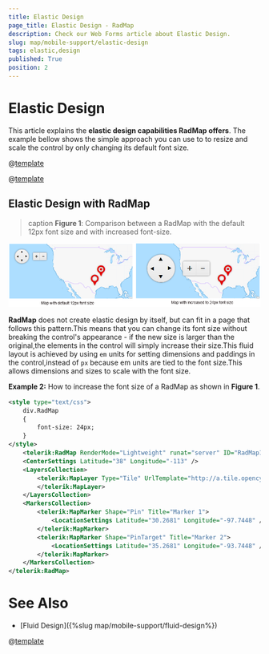 ```yaml
---
title: Elastic Design
page_title: Elastic Design - RadMap
description: Check our Web Forms article about Elastic Design.
slug: map/mobile-support/elastic-design
tags: elastic,design
published: True
position: 2
---
```


# Elastic Design

This article explains the **elastic design capabilities RadMap offers**. The example bellow shows the simple approach you can use to to resize and scale the control by only changing its default font size.

@[template](/_templates/common/render-mode.md#resp-design-desc "slug-el: no, slug-fl: map/mobile-support/fluid-design")

@[template](/_templates/common/font-size-notes.md#note-and-example "control: RadMap")

## Elastic Design with RadMap

>caption **Figure 1**: Comparison between a RadMap with the default 12px font size and with increased font-size.

![map-elastic-design](images/map-elastic-design.png)

**RadMap** does not create elastic design by itself, but can fit in a page that follows this pattern.This means that you can change its font size without breaking the control's appearance - if the new size is larger than the original,the elements in the control will simply increase their size.This fluid layout is achieved by using `em` units for setting dimensions and paddings in the control,instead of `px` because em units are tied to the font size.This allows dimensions and sizes to scale with the font size.

**Example 2:** How to increase the font size of a RadMap as shown in **Figure 1**.

````XML
<style type="text/css">
	div.RadMap
	{
		font-size: 24px;
	}
</style>
	<telerik:RadMap RenderMode="Lightweight" runat="server" ID="RadMap1" Width="450px" Height="200px" Zoom="3">
	<CenterSettings Latitude="38" Longitude="-113" />
	<LayersCollection>
		<telerik:MapLayer Type="Tile" UrlTemplate="http://a.tile.opencyclemap.org/transport/#= zoom #/#= x #/#= y #.png">
		</telerik:MapLayer>
	</LayersCollection>
	<MarkersCollection>
		<telerik:MapMarker Shape="Pin" Title="Marker 1">
			<LocationSettings Latitude="30.2681" Longitude="-97.7448" />
		</telerik:MapMarker>
		<telerik:MapMarker Shape="PinTarget" Title="Marker 2">
			<LocationSettings Latitude="35.2681" Longitude="-93.7448" />
		</telerik:MapMarker>
	</MarkersCollection>
</telerik:RadMap>
````

# See Also

 * [Fluid Design]({%slug map/mobile-support/fluid-design%})

@[template](/_templates/common/font-size-notes.md#related-resources)
